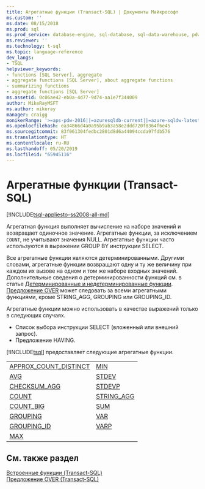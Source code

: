 ```yaml
---
title: Агрегатные функции (Transact-SQL) | Документы Майкрософт
ms.custom: ''
ms.date: 08/15/2018
ms.prod: sql
ms.prod_service: database-engine, sql-database, sql-data-warehouse, pdw
ms.reviewer: ''
ms.technology: t-sql
ms.topic: language-reference
dev_langs:
- TSQL
helpviewer_keywords:
- functions [SQL Server], aggregate
- aggregate functions [SQL Server], about aggregate functions
- summarizing functions
- aggregate functions [SQL Server]
ms.assetid: 0c06ae42-eb0a-4d77-9d74-aa1e7f344009
author: MikeRayMSFT
ms.author: mikeray
manager: craigg
monikerRange: '>=aps-pdw-2016||=azuresqldb-current||=azure-sqldw-latest||>=sql-server-2016||=sqlallproducts-allversions||>=sql-server-linux-2017||=azuresqldb-mi-current'
ms.openlocfilehash: ea34866d4a0a95b9ab3a58e2ddd720f8364f6e45
ms.sourcegitcommit: 83f061304fedbc2801d8d6a44094ccda97fdb576
ms.translationtype: HT
ms.contentlocale: ru-RU
ms.lasthandoff: 05/20/2019
ms.locfileid: "65945116"
---
```

# <a name="aggregate-functions-transact-sql"></a>Агрегатные функции (Transact-SQL)
[!INCLUDE[tsql-appliesto-ss2008-all-md](../../includes/tsql-appliesto-ss2008-all-md.md)]

Агрегатная функция выполняет вычисление на наборе значений и возвращает одиночное значение. Агрегатные функции, за исключением `COUNT`, не учитывают значения NULL. Агрегатные функции часто используются в выражении GROUP BY инструкции SELECT.
  
Все агрегатные функции являются детерминированными. Другими словами, агрегатные функции возвращают одну и ту же величину при каждом их вызове на одном и том же наборе входных значений. Дополнительные сведения о детерминированности функций см. в статье [Детерминированные и недетерминированные функции](../../relational-databases/user-defined-functions/deterministic-and-nondeterministic-functions.md). [Предложение OVER](../../t-sql/queries/select-over-clause-transact-sql.md) может следовать за всеми агрегатными функциями, кроме STRING_AGG, GROUPING или GROUPING_ID.
  
Агрегатные функции можно использовать в качестве выражений только в следующих случаях.
-   Список выбора инструкции SELECT (вложенный или внешний запрос).  
-   Предложение HAVING.  
  
[!INCLUDE[tsql](../../includes/tsql-md.md)] предоставляет следующие агрегатные функции.
  
|||
|-|-|
|[APPROX_COUNT_DISTINCT](../../t-sql/functions/approx-count-distinct-transact-sql.md)| [MIN](../../t-sql/functions/min-transact-sql.md)|
|[AVG](../../t-sql/functions/avg-transact-sql.md)|[STDEV](../../t-sql/functions/stdev-transact-sql.md)|
|[CHECKSUM_AGG](../../t-sql/functions/checksum-agg-transact-sql.md)|[STDEVP](../../t-sql/functions/stdevp-transact-sql.md)|
|[COUNT](../../t-sql/functions/count-transact-sql.md)|[STRING_AGG](../../t-sql/functions/string-agg-transact-sql.md)|
|[COUNT_BIG](../../t-sql/functions/count-big-transact-sql.md)|[SUM](../../t-sql/functions/sum-transact-sql.md)|
|[GROUPING](../../t-sql/functions/grouping-transact-sql.md)|[VAR](../../t-sql/functions/var-transact-sql.md)|
|[GROUPING_ID](../../t-sql/functions/grouping-id-transact-sql.md)|[VARP](../../t-sql/functions/varp-transact-sql.md)|
|[MAX](../../t-sql/functions/max-transact-sql.md)||
  
## <a name="see-also"></a>См. также раздел
[Встроенные функции (Transact-SQL)](../../t-sql/functions/functions.md)  
[Предложение OVER (Transact-SQL)](../../t-sql/queries/select-over-clause-transact-sql.md)
  
  

